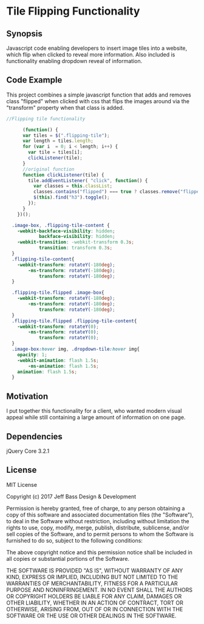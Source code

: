 Tile Flipping Functionality
=============================

## Synopsis

Javascript code enabling developers to insert image tiles into a website, which
flip when clicked to reveal more information. Also included is functionality
enabling dropdown reveal of information.

## Code Example

This project combines a simple javascript function that adds and removes class "flipped" when clicked with css that flips the images around via the "transform" property when that class is added. 

```javascript
//Flipping tile functionality

      (function() {
      var tiles = $(".flipping-tile");
      var length = tiles.length;
      for (var i  = 0; i < length; i++) {
        var tile = tiles[i];
        clickListener(tile);
      }
      //original function
      function clickListener(tile) {
        tile.addEventListener( "click", function() {
          var classes = this.classList;
          classes.contains("flipped") === true ? classes.remove("flipped") : classes.add("flipped");
          $(this).find("h3").toggle();
        });
      }
    })();
```
```css
  .image-box, .flipping-tile-content {
    -webkit-backface-visibility: hidden;
            backface-visibility: hidden;
    -webkit-transition: -webkit-transform 0.3s;
            transition: transform 0.3s;
  }
  .flipping-tile-content{
    -webkit-transform: rotateY(-180deg);
        -ms-transform: rotateY(-180deg);
            transform: rotateY(-180deg);
  }

  .flipping-tile.flipped .image-box{
    -webkit-transform: rotateY(-180deg);
        -ms-transform: rotateY(-180deg);
            transform: rotateY(-180deg);
  }
  .flipping-tile.flipped .flipping-tile-content{
    -webkit-transform: rotateY(0);
        -ms-transform: rotateY(0);
            transform: rotateY(0);
  }
  .image-box:hover img, .dropdown-tile:hover img{
    opacity: 1;
    -webkit-animation: flash 1.5s;
        -ms-animation: flash 1.5s;
    animation: flash 1.5s;
  }
```

## Motivation

I put together this functionality for a client, who wanted modern visual appeal while still containing a large amount of information on one page. 

## Dependencies

jQuery Core 3.2.1

## License

MIT License

Copyright (c) 2017 Jeff Bass Design & Development

Permission is hereby granted, free of charge, to any person obtaining a copy
of this software and associated documentation files (the "Software"), to deal
in the Software without restriction, including without limitation the rights
to use, copy, modify, merge, publish, distribute, sublicense, and/or sell
copies of the Software, and to permit persons to whom the Software is
furnished to do so, subject to the following conditions:

The above copyright notice and this permission notice shall be included in all
copies or substantial portions of the Software.

THE SOFTWARE IS PROVIDED "AS IS", WITHOUT WARRANTY OF ANY KIND, EXPRESS OR
IMPLIED, INCLUDING BUT NOT LIMITED TO THE WARRANTIES OF MERCHANTABILITY,
FITNESS FOR A PARTICULAR PURPOSE AND NONINFRINGEMENT. IN NO EVENT SHALL THE
AUTHORS OR COPYRIGHT HOLDERS BE LIABLE FOR ANY CLAIM, DAMAGES OR OTHER
LIABILITY, WHETHER IN AN ACTION OF CONTRACT, TORT OR OTHERWISE, ARISING FROM,
OUT OF OR IN CONNECTION WITH THE SOFTWARE OR THE USE OR OTHER DEALINGS IN THE
SOFTWARE.
